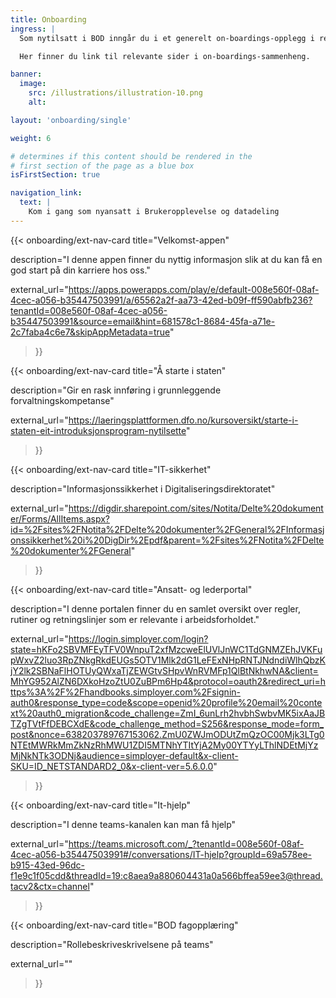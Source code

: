 ```yaml
---
title: Onboarding
ingress: |
  Som nytilsatt i BOD inngår du i et generelt on-boardings-opplegg i regi av Digdir/HR. Du vil også få mer tilspisset fagopplæring, som er rettet til den rollen og oppgavene du skal løse for BOD. <br> <br>

  Her finner du link til relevante sider i on-boardings-sammenheng.

banner:
  image:
    src: /illustrations/illustration-10.png
    alt:

layout: 'onboarding/single'

weight: 6

# determines if this content should be rendered in the
# first section of the page as a blue box
isFirstSection: true

navigation_link:
  text: |
    Kom i gang som nyansatt i Brukeropplevelse og datadeling
---
```


{{< onboarding/ext-nav-card
  title="Velkomst-appen"

  description="I denne appen finner du nyttig informasjon slik at du kan få en god start på din karriere hos oss."

  external_url="https://apps.powerapps.com/play/e/default-008e560f-08af-4cec-a056-b35447503991/a/65562a2f-aa73-42ed-b09f-ff590abfb236?tenantId=008e560f-08af-4cec-a056-b35447503991&source=email&hint=681578c1-8684-45fa-a71e-2c7faba4c6e7&skipAppMetadata=true"
>}}


{{< onboarding/ext-nav-card
  title="Å starte i staten"

  description="Gir en rask innføring i grunnleggende forvaltningskompetanse"

  external_url="https://laeringsplattformen.dfo.no/kursoversikt/starte-i-staten-eit-introduksjonsprogram-nytilsette"
>}}


{{< onboarding/ext-nav-card
  title="IT-sikkerhet"

  description="Informasjonssikkerhet i Digitaliseringsdirektoratet"

  external_url="https://digdir.sharepoint.com/sites/Notita/Delte%20dokumenter/Forms/AllItems.aspx?id=%2Fsites%2FNotita%2FDelte%20dokumenter%2FGeneral%2FInformasjonssikkerhet%20i%20DigDir%2Epdf&parent=%2Fsites%2FNotita%2FDelte%20dokumenter%2FGeneral"
>}}


{{< onboarding/ext-nav-card
  title="Ansatt- og lederportal"

  description="I denne portalen finner du en samlet oversikt over regler, rutiner og retningslinjer som er relevante i arbeidsforholdet."

  external_url="https://login.simployer.com/login?state=hKFo2SBVMFEyTFV0WnpuT2xfMzcweElUVlJnWC1TdGNMZEhJVKFupWxvZ2luo3RpZNkgRkdEUGs5OTV1Mlk2dG1LeFExNHpRNTJNdndiWlhQbzKjY2lk2SBNaFlHOTUyQWxaTjZEWGtvSHpvWnRVMFp1QlBtNkhwNA&client=MhYG952AlZN6DXkoHzoZtU0ZuBPm6Hp4&protocol=oauth2&redirect_uri=https%3A%2F%2Fhandbooks.simployer.com%2Fsignin-auth0&response_type=code&scope=openid%20profile%20email%20context%20auth0_migration&code_challenge=ZmI_6unLrh2hvbhSwbvMK5ixAaJBTZgTVtFfDEBCXdE&code_challenge_method=S256&response_mode=form_post&nonce=638203789767153062.ZmU0ZWJmODUtZmQzOC00Mjk3LTg0NTEtMWRkMmZkNzRhMWU1ZDI5MTNhYTItYjA2My00YTYyLThlNDEtMjYzMjNkNTk3ODNj&audience=simployer-default&x-client-SKU=ID_NETSTANDARD2_0&x-client-ver=5.6.0.0"
>}}


{{< onboarding/ext-nav-card
  title="It-hjelp"

  description="I denne teams-kanalen kan man få hjelp"

  external_url="https://teams.microsoft.com/_?tenantId=008e560f-08af-4cec-a056-b35447503991#/conversations/IT-hjelp?groupId=69a578ee-b915-43ed-96dc-f1e9c1f05cdd&threadId=19:c8aea9a880604431a0a566bffea59ee3@thread.tacv2&ctx=channel"
>}}


{{< onboarding/ext-nav-card
  title="BOD fagopplæring"

  description="Rollebeskriveskrivelsene på teams"

  external_url=""
>}}

